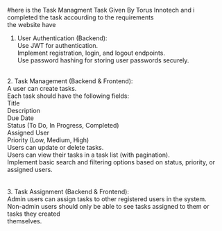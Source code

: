 #here is the Task Managment Task Given By  Torus Innotech and i completed the task accourding to the requirements<br>
the website have <br>
1. User Authentication (Backend):<br>
Use JWT for authentication.<br>
Implement registration, login, and logout endpoints.<br>
Use password hashing for storing user passwords securely.<br>
 <br>
2. Task Management (Backend & Frontend):<br>
A user can create tasks.<br>
Each task should have the following fields:<br>
Title<br>
Description<br>
Due Date<br>
Status (To Do, In Progress, Completed)<br>
Assigned User<br>
Priority (Low, Medium, High)<br>
Users can update or delete tasks.<br>
Users can view their tasks in a task list (with pagination).<br>
Implement basic search and filtering options based on status, priority, or assigned users.<br>
 <br>
 <br>
3. Task Assignment (Backend & Frontend): <br>
Admin users can assign tasks to other registered users in the system. <br>
Non-admin users should only be able to see tasks assigned to them or tasks they created <br>
themselves. <br>
